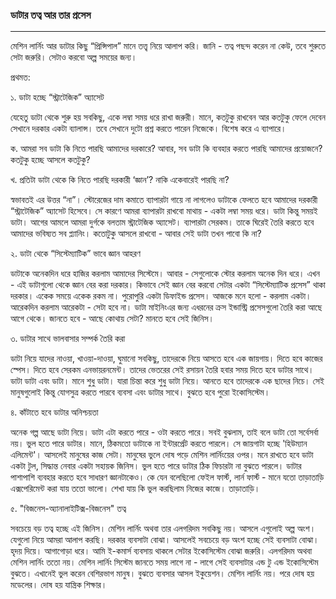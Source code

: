 ### ডাটার তত্ব আর তার প্রসেস

---

মেশিন লার্নিং আর ডাটার কিছু “প্রিন্সিপাল” মানে তত্ত্ব নিয়ে আলাপ করি। জানি - তত্ব পছন্দ করেন না কেউ, তবে শুরুতে সেটা জরুরি। সেটাও করবো অল্প সময়ের জন্য।

প্রথমত:

১. ডাটা হচ্ছে “স্ট্রাটেজিক” অ্যাসেট

যেহেতু ডাটা থেকে শুরু হয় সবকিছু, একে লম্বা সময় ধরে রাখা জরুরী।  মানে, কতটুকু রাখবেন আর কতটুকু ফেলে দেবেন সেখানে দরকার একটা ব্যালান্স। তবে সেখানে দুটো প্রশ্ন করতে পারেন নিজেকে। বিশেষ করে এ ব্যাপারে।

ক. আমরা সব ডাটা কি নিতে পারছি আমাদের দরকারে? আবার, সব ডাটা কি ব্যবহার করতে পারছি আমাদের প্রয়োজনে? কতটুকু হচ্ছে আসলে কতটুকু?

খ. প্রতিটা ডাটা থেকে কি নিতে পারছি দরকারী ‘জ্ঞান’? নাকি একেবারেই পারছি না?

স্বভাবতই এর উত্তর “না”। স্টোরেজের দাম কমাতে ব্যাপারটা গায়ে না লাগলেও ডাটাকে ফেলতে হবে আমাদের দরকারী “স্ট্রাটেজিক” অ্যাসেট হিসেবে। সে কারণে আমরা ব্যাপারটা রাখবো মাথায় - একটা লম্বা সময় ধরে। ডাটা কিন্তু সময়ই ডাটা। আগের আমলে আমরা দুর্গকে বলতাম স্ট্রাটেজিক অ্যাসেট। ব্যাপারটা সেরকম। তাকে ঘিরেই তৈরি করতে হবে আমাদের ভবিষ্যত সব প্ল্যানিং। কতোটুকু আসলে রাখবো - আবার সেই ডাটা তখন পাবো কি না?

২. ডাটা থেকে “সিস্টেম্যাটিক” ভাবে জ্ঞান আহরণ

ডাটাকে অনেকদিন ধরে হাজির করলাম আমাদের সিস্টেমে। আবার - সেগুলোকে স্টোর করলাম অনেক দিন ধরে। এখন - এই ডাটাগুলো থেকে জ্ঞান বের করা দরকার। কিভাবে সেই জ্ঞান বের করবো সেটার একটা “সিস্টেম্যাটিক প্রসেস” থাকা দরকার। একেক সময়ে একেক রকম না। পুরোপুরি একটা ডিফাইন্ড প্রসেস। আজকে মনে হলো - করলাম একটা। আরেকদিন করলাম আরেকটা - সেটা হবে না। ডাটা মাইনিংএর জন্য এধরনের ক্রস ইন্ডাস্ট্রি প্রসেসগুলো তৈরি করা আছে আগে থেকে। জানতে হবে - আছে কোথায় সেটা? মানতে হবে সেই জিনিস।

৩. ডাটার সাথে ভালবাসার সম্পর্ক তৈরি করা

ডাটা নিয়ে যাদের নাওয়া, খাওয়া-দাওয়া, ঘুমানো সবকিছু, তাদেরকে নিয়ে আসতে হবে এক জায়গায়। দিতে হবে কাজের স্পেস। দিতে হবে সেরকম এনভায়রনমেন্ট। তাদের ভেতরের সেই রসায়ন তৈরি হবার সময় দিতে হবে ডাটার সাথে। ডাটা ডাটা এবং ডাটা। মানে শুধু ডাটা। যারা চিন্তা করে শুধু ডাটা নিয়ে। আনতে হবে তাদেরকে এক ছাদের নিচে। সেই মানুষগুলোই কিন্তু যোগসুত্র করতে পারবে ব্যবসা এবং ডাটার সাথে। বুঝতে হবে পুরো ইকোসিস্টেম।

৪. কাঁটাতে হবে ডাটার অনিশ্চয়তা

অনেক গল্প আছে ডাটা নিয়ে। ডাটা এটা করতে পারে - ওটা করতে পারে। সবই বুঝলাম, তাই বলে ডাটা তো সর্বেসর্বা নয়। ভুল হতে পারে ডাটার। মানে, ঠিকমতো ডাটাকে না ইন্টারর্প্রেট করতে পারলে। সে জায়গাটা হচ্ছে 'হিউম্যান এলিমেন্ট'। আসলেই মানুষের কাজ সেটা। মানুষের ভুলে দোষ পড়ে মেশিন লার্নিংয়ের ওপর। মনে রাখতে হবে ডাটা একটা টুল, সিদ্ধান্ত নেবার একটা সহায়ক জিনিস। ভুল হতে পারে ডাটার ঠিক ফিচারটা না বুঝতে পারলে। ডাটার পাশাপাশি ব্যবহার করতে হবে সাধারণ জ্ঞানটাকেও। কে যেন বলেছিলো ফেইল ফার্স্ট, লার্ন ফার্স্ট - মানে যতো তাড়াতাড়ি এক্সপেরিমেন্ট করা যায় ততো ভালো। শেখা যায় কি ভুল করছিলাম নিজের কাজে। তাড়াতাড়ি।

৫. "বিজনেস-অ্যানালাইটিক্স-বিজনেস" তত্ব

সবচেয়ে বড় তত্ব হচ্ছে এই জিনিস। মেশিন লার্নিং অথবা তার এলগরিদম সবকিছু নয়। আসলে এগুলোই অল্প অংশ। যেগুলো নিয়ে আমরা আলাপ করছি। দরকার ব্যবসাটা বোঝা। আসলেই সবচেয়ে বড় অংশ হচ্ছে সেই ব্যবসাটা বোঝা। হৃদয় দিয়ে। আগাগোড়া ধরে। আমি ই-কমার্স ব্যবসায় থাকলে সেটার ইকোসিস্টেম বোঝা জরুরি। এলগরিদম অথবা মেশিন লার্নিং ততো নয়। মেশিন লার্নিং সিস্টেম জানতে সময় লাগে না - লাগে সেই ব্যবসাটার এন্ড টু এন্ড ইকোসিস্টেম বুঝতে। এখানেই ভুল করেন বেশিরভাগ মানুষ। বুঝতে ব্যবসার আসল ইকুয়েশন। মেশিন লার্নিং নয়। পরে দোষ হয় মডেলের। দোষ হয় যান্ত্রিক শিক্ষার।

